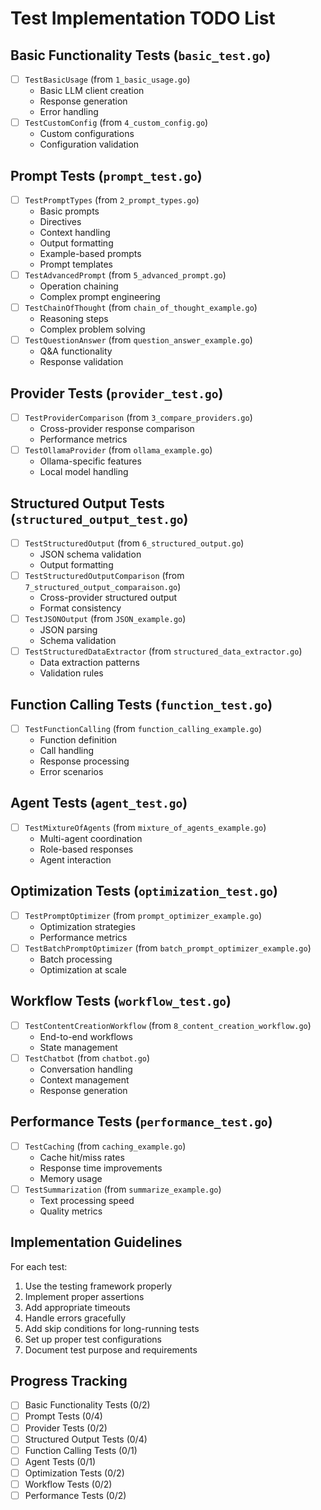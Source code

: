 # Test Implementation TODO List

## Basic Functionality Tests (`basic_test.go`)
- [ ] `TestBasicUsage` (from `1_basic_usage.go`)
  - Basic LLM client creation
  - Response generation
  - Error handling
- [ ] `TestCustomConfig` (from `4_custom_config.go`)
  - Custom configurations
  - Configuration validation

## Prompt Tests (`prompt_test.go`)
- [ ] `TestPromptTypes` (from `2_prompt_types.go`)
  - Basic prompts
  - Directives
  - Context handling
  - Output formatting
  - Example-based prompts
  - Prompt templates
- [ ] `TestAdvancedPrompt` (from `5_advanced_prompt.go`)
  - Operation chaining
  - Complex prompt engineering
- [ ] `TestChainOfThought` (from `chain_of_thought_example.go`)
  - Reasoning steps
  - Complex problem solving
- [ ] `TestQuestionAnswer` (from `question_answer_example.go`)
  - Q&A functionality
  - Response validation

## Provider Tests (`provider_test.go`)
- [ ] `TestProviderComparison` (from `3_compare_providers.go`)
  - Cross-provider response comparison
  - Performance metrics
- [ ] `TestOllamaProvider` (from `ollama_example.go`)
  - Ollama-specific features
  - Local model handling

## Structured Output Tests (`structured_output_test.go`)
- [ ] `TestStructuredOutput` (from `6_structured_output.go`)
  - JSON schema validation
  - Output formatting
- [ ] `TestStructuredOutputComparison` (from `7_structured_output_comparaison.go`)
  - Cross-provider structured output
  - Format consistency
- [ ] `TestJSONOutput` (from `JSON_example.go`)
  - JSON parsing
  - Schema validation
- [ ] `TestStructuredDataExtractor` (from `structured_data_extractor.go`)
  - Data extraction patterns
  - Validation rules

## Function Calling Tests (`function_test.go`)
- [ ] `TestFunctionCalling` (from `function_calling_example.go`)
  - Function definition
  - Call handling
  - Response processing
  - Error scenarios

## Agent Tests (`agent_test.go`)
- [ ] `TestMixtureOfAgents` (from `mixture_of_agents_example.go`)
  - Multi-agent coordination
  - Role-based responses
  - Agent interaction

## Optimization Tests (`optimization_test.go`)
- [ ] `TestPromptOptimizer` (from `prompt_optimizer_example.go`)
  - Optimization strategies
  - Performance metrics
- [ ] `TestBatchPromptOptimizer` (from `batch_prompt_optimizer_example.go`)
  - Batch processing
  - Optimization at scale

## Workflow Tests (`workflow_test.go`)
- [ ] `TestContentCreationWorkflow` (from `8_content_creation_workflow.go`)
  - End-to-end workflows
  - State management
- [ ] `TestChatbot` (from `chatbot.go`)
  - Conversation handling
  - Context management
  - Response generation

## Performance Tests (`performance_test.go`)
- [ ] `TestCaching` (from `caching_example.go`)
  - Cache hit/miss rates
  - Response time improvements
  - Memory usage
- [ ] `TestSummarization` (from `summarize_example.go`)
  - Text processing speed
  - Quality metrics

## Implementation Guidelines
For each test:
1. Use the testing framework properly
2. Implement proper assertions
3. Add appropriate timeouts
4. Handle errors gracefully
5. Add skip conditions for long-running tests
6. Set up proper test configurations
7. Document test purpose and requirements

## Progress Tracking
- [ ] Basic Functionality Tests (0/2)
- [ ] Prompt Tests (0/4)
- [ ] Provider Tests (0/2)
- [ ] Structured Output Tests (0/4)
- [ ] Function Calling Tests (0/1)
- [ ] Agent Tests (0/1)
- [ ] Optimization Tests (0/2)
- [ ] Workflow Tests (0/2)
- [ ] Performance Tests (0/2) 